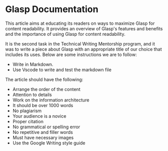 # Glasp Documentation

This article aims at educating its readers on ways to maximize Glasp for content readability. It provides an overview of Glasp's features and benefits and the importance of using Glasp for content readability.

It is the second task in the Technical Writing Mentorship program, and it was to write a piece about Glasp with an appropriate title of our choice that includes its uses. Below are some instructions we are to follow:

* Write in Markdown.
* Use Vscode to write and test the markdown file

The article should have the following:

* Arrange the order of the content
* Attention to details
* Work on the information architecture
* It should be over 1000 words
* No plagiarism 
* Your audience is a novice
* Proper citation 
* No grammatical or spelling error 
* No repetitive and filler words 
* Must have necessary images 
* Use the Google Writing style guide


